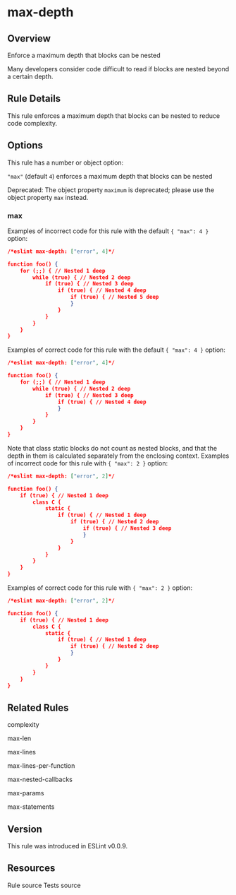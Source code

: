 
# max-depth
## Overview
Enforce a maximum depth that blocks can be nested



Many developers consider code difficult to read if blocks are nested beyond a certain depth.
## Rule Details
This rule enforces a maximum depth that blocks can be nested to reduce code complexity.
## Options
This rule has a number or object option:

`"max"` (default `4`) enforces a maximum depth that blocks can be nested

Deprecated: The object property `maximum` is deprecated; please use the object property `max` instead.
### max
Examples of incorrect code for this rule with the default `{ "max": 4 }` option:


```json
/*eslint max-depth: ["error", 4]*/

function foo() {
    for (;;) { // Nested 1 deep
        while (true) { // Nested 2 deep
            if (true) { // Nested 3 deep
                if (true) { // Nested 4 deep
                    if (true) { // Nested 5 deep
                    }
                }
            }
        }
    }
}
```
Examples of correct code for this rule with the default `{ "max": 4 }` option:


```json
/*eslint max-depth: ["error", 4]*/

function foo() {
    for (;;) { // Nested 1 deep
        while (true) { // Nested 2 deep
            if (true) { // Nested 3 deep
                if (true) { // Nested 4 deep
                }
            }
        }
    }
}
```
Note that class static blocks do not count as nested blocks, and that the depth in them is calculated separately from the enclosing context.
Examples of incorrect code for this rule with `{ "max": 2 }` option:


```json
/*eslint max-depth: ["error", 2]*/

function foo() {
    if (true) { // Nested 1 deep
        class C {
            static {
                if (true) { // Nested 1 deep
                    if (true) { // Nested 2 deep
                        if (true) { // Nested 3 deep
                        }
                    }
                }
            }
        }
    }
}
```
Examples of correct code for this rule with `{ "max": 2 }` option:


```json
/*eslint max-depth: ["error", 2]*/

function foo() {
    if (true) { // Nested 1 deep
        class C {
            static {
                if (true) { // Nested 1 deep
                    if (true) { // Nested 2 deep
                    }
                }
            }
        }
    }
}
```

## Related Rules


complexity 

max-len 

max-lines 

max-lines-per-function 

max-nested-callbacks 

max-params 

max-statements 


## Version
This rule was introduced in ESLint v0.0.9.
## Resources

Rule source 
Tests source 

